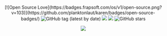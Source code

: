 <p align="center">
  [![Open Source Love](https://badges.frapsoft.com/os/v1/open-source.png?v=103)](https://github.com/planktonlaut/karen/badges/open-source-badges/)
  <img alt="GitHub tag (latest by date)" src="https://img.shields.io/github/v/tag/planktonlaut/karen">
  <img src="https://img.shields.io/badge/build-development-yellow"</a>
  <img src="https://img.shields.io/badge/coverage-13%25-green"</a>
  <img alt="GitHub stars" src="https://img.shields.io/github/stars/planktonlaut/karen?label=follow&style=social"></a>
 </p>

<p align="center">
  <img src="https://user-images.githubusercontent.com/44236850/87053279-f8b1b700-c22b-11ea-9672-2a4736b9780b.PNG"</a>
</p>
